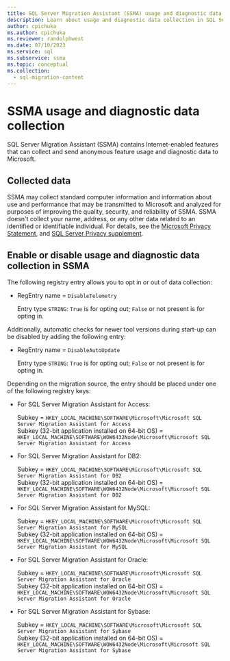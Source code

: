 ```yaml
---
title: SQL Server Migration Assistant (SSMA) usage and diagnostic data collection
description: Learn about usage and diagnostic data collection in SQL Server Migration Assistant.
author: cpichuka
ms.author: cpichuka
ms.reviewer: randolphwest
ms.date: 07/10/2023
ms.service: sql
ms.subservice: ssma
ms.topic: conceptual
ms.collection:
  - sql-migration-content
---
```

# SSMA usage and diagnostic data collection

SQL Server Migration Assistant (SSMA) contains Internet-enabled features that can collect and send anonymous feature usage and diagnostic data to Microsoft.

## Collected data

SSMA may collect standard computer information and information about use and performance that may be transmitted to Microsoft and analyzed for purposes of improving the quality, security, and reliability of SSMA. SSMA doesn't collect your name, address, or any other data related to an identified or identifiable individual. For details, see the [Microsoft Privacy Statement](https://privacy.microsoft.com/privacystatement), and [SQL Server Privacy supplement](../sql-server/sql-server-privacy.md).

## Enable or disable usage and diagnostic data collection in SSMA

The following registry entry allows you to opt in or out of data collection:

- RegEntry name = `DisableTelemetry`

  Entry type `STRING`: `True` is for opting out; `False` or not present is for opting in.

Additionally, automatic checks for newer tool versions during start-up can be disabled by adding the following entry:

- RegEntry name = `DisableAutoUpdate`

  Entry type `STRING`: `True` is for opting out; `False` or not present is for opting in.

Depending on the migration source, the entry should be placed under one of the following registry keys:

- For SQL Server Migration Assistant for Access:

  Subkey = `HKEY_LOCAL_MACHINE\SOFTWARE\Microsoft\Microsoft SQL Server Migration Assistant for Access`  
  Subkey (32-bit application installed on 64-bit OS) = `HKEY_LOCAL_MACHINE\SOFTWARE\WOW6432Node\Microsoft\Microsoft SQL Server Migration Assistant for Access`

- For SQL Server Migration Assistant for DB2:

  Subkey = `HKEY_LOCAL_MACHINE\SOFTWARE\Microsoft\Microsoft SQL Server Migration Assistant for DB2`  
  Subkey (32-bit application installed on 64-bit OS) = `HKEY_LOCAL_MACHINE\SOFTWARE\WOW6432Node\Microsoft\Microsoft SQL Server Migration Assistant for DB2`

- For SQL Server Migration Assistant for MySQL:

  Subkey = `HKEY_LOCAL_MACHINE\SOFTWARE\Microsoft\Microsoft SQL Server Migration Assistant for MySQL`  
  Subkey (32-bit application installed on 64-bit OS) = `HKEY_LOCAL_MACHINE\SOFTWARE\WOW6432Node\Microsoft\Microsoft SQL Server Migration Assistant for MySQL`

- For SQL Server Migration Assistant for Oracle:

  Subkey = `HKEY_LOCAL_MACHINE\SOFTWARE\Microsoft\Microsoft SQL Server Migration Assistant for Oracle`  
  Subkey (32-bit application installed on 64-bit OS) = `HKEY_LOCAL_MACHINE\SOFTWARE\WOW6432Node\Microsoft\Microsoft SQL Server Migration Assistant for Oracle`

- For SQL Server Migration Assistant for Sybase:

  Subkey = `HKEY_LOCAL_MACHINE\SOFTWARE\Microsoft\Microsoft SQL Server Migration Assistant for Sybase`  
  Subkey (32-bit application installed on 64-bit OS) = `HKEY_LOCAL_MACHINE\SOFTWARE\WOW6432Node\Microsoft\Microsoft SQL Server Migration Assistant for Sybase`
